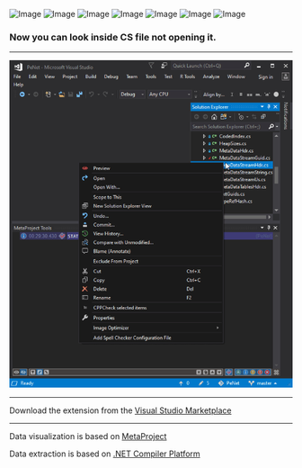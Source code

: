 ![Image](https://img.shields.io/github/license/viacheslav-lozinskyi/Preview-CS)
![Image](https://img.shields.io/github/issues/viacheslav-lozinskyi/Preview-CS)
![Image](https://img.shields.io/github/stars/viacheslav-lozinskyi/Preview-CS)
![Image](https://img.shields.io/github/languages/code-size/viacheslav-lozinskyi/Preview-CS)
![Image](https://img.shields.io/badge/VS-2019-blueviolet)
![Image](https://img.shields.io/badge/VS-2017-blueviolet)
![Image](https://img.shields.io/badge/VS-2015-blueviolet)

### Now you can look inside CS file not opening it.
---

![Image](resource/video/Presentation1.gif)

---
Download the extension from the [Visual Studio Marketplace](https://marketplace.visualstudio.com/items?itemName=ViacheslavLozinskyi.Preview-CS)

---
Data visualization is based on [MetaProject](https://marketplace.visualstudio.com/items?itemName=ViacheslavLozinskyi.MetaProject)

Data extraction is based on [.NET Compiler Platform](https://github.com/dotnet/roslyn)